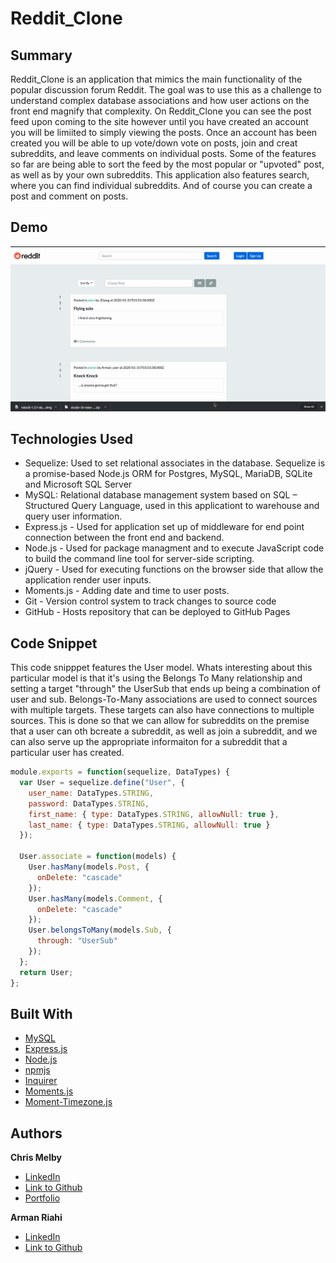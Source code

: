 # Reddit_Clone


## Summary 
Reddit_Clone is an application that mimics the main functionality of the popular discussion forum Reddit. The goal was to use this as a challenge to understand complex database associations and how user actions on the front end magnify that complexity. On Reddit_Clone you can see the post feed upon coming to the site however until you have created an account you will be limiited to simply viewing the posts. Once an account has been created you will be able to up vote/down vote on posts, join and creat subreddits, and leave comments on individual posts. Some of the features so far are being able to sort the feed by the most popular or "upvoted" post, as well as by your own subreddits. This application also features search, where you can find individual subreddits. And of course you can create a post and comment on posts. 

## Demo
![Site](Assets/siteDemo.gif) 

 
## Technologies Used
- Sequelize: Used to set relational associates in the database. Sequelize is a promise-based Node.js ORM for Postgres, MySQL, MariaDB, SQLite and Microsoft SQL Server
- MySQL: Relational database management system based on SQL – Structured Query Language, used in this applicationt to warehouse and query user information. 
- Express.js - Used for application set up of middleware for end point connection between the front end and backend.
- Node.js - Used for package managment and to execute JavaScript code to build the command line tool for server-side scripting.
- jQuery - Used for executing functions on the browser side that allow the application render user inputs.
- Moments.js - Adding date and time to user posts.
- Git - Version control system to track changes to source code
- GitHub - Hosts repository that can be deployed to GitHub Pages
 
## Code Snippet

This code snipppet features the User model. Whats interesting about this particular model is that it's using the Belongs To Many relationship and setting a target "through" the UserSub that ends up being a combination of user and sub. Belongs-To-Many associations are used to connect sources with multiple targets. These targets can also have connections to multiple sources. This is done so that we can allow for subreddits on the premise that a user can oth bcreate a subreddit, as well as join a subreddit, and we can also serve up the appropriate informaiton for a subreddit that a particular user has created. 

```js
module.exports = function(sequelize, DataTypes) {
  var User = sequelize.define("User", {
    user_name: DataTypes.STRING,
    password: DataTypes.STRING,
    first_name: { type: DataTypes.STRING, allowNull: true },
    last_name: { type: DataTypes.STRING, allowNull: true }
  });

  User.associate = function(models) {
    User.hasMany(models.Post, {
      onDelete: "cascade"
    });
    User.hasMany(models.Comment, {
      onDelete: "cascade"
    });
    User.belongsToMany(models.Sub, {
      through: "UserSub"
    });
  };
  return User;
};

```

## Built With
* [MySQL](https://www.mysql.com/)
* [Express.js](https://expressjs.com/)
* [Node.js](https://nodejs.org/en/)
* [npmjs](https://docs.npmjs.com/)
* [Inquirer](https://www.npmjs.com/package/inquirer)
* [Moments.js](https://momentjs.com/)
* [Moment-Timezone.js](https://momentjs.com/timezone/)

## Authors

**Chris Melby**
- [LinkedIn](https://www.linkedin.com/in/chris-melby-71106b126/)
- [Link to Github](https://github.com/cmelby)
- [Portfolio](https://cmelby.github.io/portfolio/)

**Arman Riahi**
- [LinkedIn](https://www.linkedin.com/in/arman-riahi/)
- [Link to Github](https://github.com/namrataffy)

